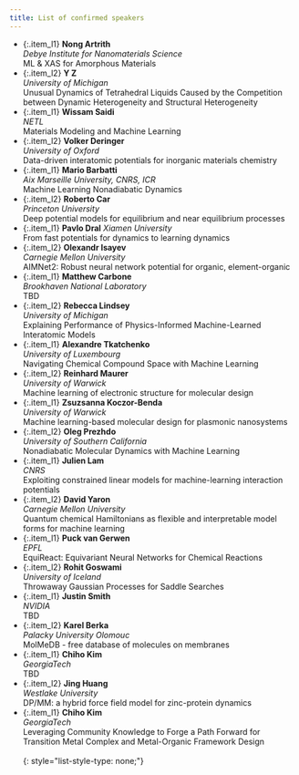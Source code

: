 ```yaml
---
title: List of confirmed speakers
---
```


<style type="text/css">
  .custom-list-style-type {
    list-style-type: square;
  }
  .item_l1 {
    font-size: 0.7em; 
    line-height: 160%; 
    border-radius: 0px; 
    padding: 10px;
    background-color: #6cc58d4d;
    margin-bottom: 0px;
    text-align: justify;
  }

  .item_l2 {
    font-size: 0.7em; 
    line-height: 160%; 
    border-radius: 0px; 
    padding: 10px;
    background-color: #e8e8e8;
    margin-bottom: 0px;
  }

</style>

- {:.item_l1} **Nong Artrith**  
   *Debye Institute for Nanomaterials Science*  
   ML & XAS for Amorphous Materials
   <br> 
- {:.item_l2} **Y	Z**  
   *University of Michigan*  
   Unusual Dynamics of Tetrahedral Liquids Caused by the Competition between Dynamic Heterogeneity and Structural Heterogeneity
   <br>    
- {:.item_l1} **Wissam Saidi**  
   *NETL*  
   Materials Modeling and Machine Learning
   <br>
- {:.item_l2} **Volker Deringer**      
   *University of Oxford*     
   Data-driven interatomic potentials for inorganic materials chemistry
   <br>
- {:.item_l1} **Mario Barbatti**    
   *Aix Marseille University, CNRS, ICR*     
   Machine Learning Nonadiabatic Dynamics
   <br>
- {:.item_l2} **Roberto Car**   
  *Princeton University*  
   Deep potential models for equilibrium and near equilibrium processes
   <br>
- {:.item_l1} **Pavlo Dral** 
   *Xiamen University*     
   From fast potentials for dynamics to learning dynamics
   <br> 
- {:.item_l2} **Olexandr Isayev**   
   *Carnegie Mellon University*  
   AIMNet2: Robust neural network potential for organic, element-organic
   <br>
- {:.item_l1} **Matthew Carbone**   
   *Brookhaven National Laboratory*    
   TBD
   <br>
- {:.item_l2} **Rebecca Lindsey**   
    *University of Michigan*   
    Explaining Performance of Physics-Informed Machine-Learned Interatomic Models
    <br>
- {:.item_l1} **Alexandre Tkatchenko**   
    *University of Luxembourg*  
    Navigating Chemical Compound Space with Machine Learning
    <br>
- {:.item_l2} **Reinhard Maurer**   
    *University of Warwick*     
    Machine learning of electronic structure for molecular design
    <br>
- {:.item_l1} **Zsuzsanna Koczor-Benda**    
    *University of Warwick*    
    Machine learning-based molecular design for plasmonic nanosystems
    <br>
- {:.item_l2} **Oleg Prezhdo**    
    *University of Southern California*  
    Nonadiabatic Molecular Dynamics with Machine Learning
    <br>
- {:.item_l1} **Julien Lam**   
    *CNRS*      
    Exploiting constrained linear models for machine-learning interaction potentials
    <br>
- {:.item_l2} **David Yaron**    
    *Carnegie Mellon University*    
    Quantum chemical Hamiltonians as flexible and interpretable model forms for machine learning
    <br>
- {:.item_l1} **Puck van Gerwen**   
    *EPFL*  
    EquiReact: Equivariant Neural Networks for Chemical Reactions
    <br>
- {:.item_l2} **Rohit Goswami**    
    *University of Iceland*   
    Throwaway Gaussian Processes for Saddle Searches
    <br>
- {:.item_l1} **Justin Smith**   
    *NVIDIA*      
    TBD
    <br>
- {:.item_l2} **Karel Berka**    
    *Palacky University Olomouc*      
    MolMeDB - free database of molecules on membranes
- {:.item_l1} **Chiho Kim**    
    *GeorgiaTech*      
    TBD
    <br>
- {:.item_l2} **Jing Huang**    
    *Westlake University*      
    DP/MM: a hybrid force field model for zinc-protein dynamics
    <br>
- {:.item_l1} **Chiho Kim**    
    *GeorgiaTech*      
    Leveraging Community Knowledge to Forge a Path Forward for Transition Metal Complex and Metal-Organic Framework Design    
    <br>
{: style="list-style-type: none;"}



